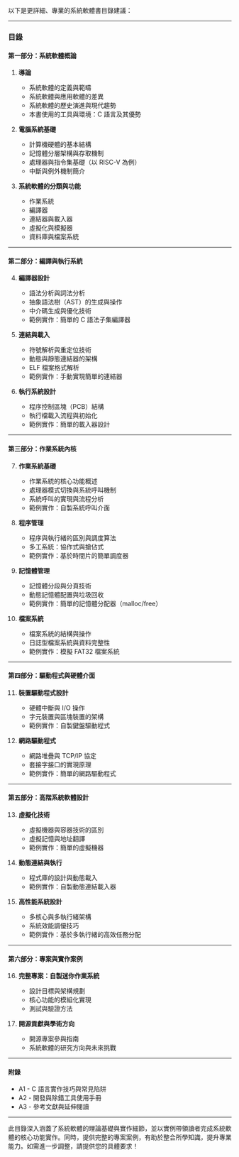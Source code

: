 以下是更詳細、專業的系統軟體書目錄建議：

---

### 目錄

#### **第一部分：系統軟體概論**

1. **導論**
   - 系統軟體的定義與範疇
   - 系統軟體與應用軟體的差異
   - 系統軟體的歷史演進與現代趨勢
   - 本書使用的工具與環境：C 語言及其優勢

2. **電腦系統基礎**
   - 計算機硬體的基本結構
   - 記憶體分層架構與存取機制
   - 處理器與指令集基礎（以 RISC-V 為例）
   - 中斷與例外機制簡介

3. **系統軟體的分類與功能**
   - 作業系統
   - 編譯器
   - 連結器與載入器
   - 虛擬化與模擬器
   - 資料庫與檔案系統

---

#### **第二部分：編譯與執行系統**

4. **編譯器設計**
   - 語法分析與詞法分析
   - 抽象語法樹（AST）的生成與操作
   - 中介碼生成與優化技術
   - 範例實作：簡單的 C 語法子集編譯器

5. **連結與載入**
   - 符號解析與重定位技術
   - 動態與靜態連結器的架構
   - ELF 檔案格式解析
   - 範例實作：手動實現簡單的連結器

6. **執行系統設計**
   - 程序控制區塊（PCB）結構
   - 執行檔載入流程與初始化
   - 範例實作：簡單的載入器設計

---

#### **第三部分：作業系統內核**

7. **作業系統基礎**
   - 作業系統的核心功能概述
   - 處理器模式切換與系統呼叫機制
   - 系統呼叫的實現與流程分析
   - 範例實作：自製系統呼叫介面

8. **程序管理**
   - 程序與執行緒的區別與調度算法
   - 多工系統：協作式與搶佔式
   - 範例實作：基於時間片的簡單調度器

9. **記憶體管理**
   - 記憶體分段與分頁技術
   - 動態記憶體配置與垃圾回收
   - 範例實作：簡單的記憶體分配器（malloc/free）

10. **檔案系統**
    - 檔案系統的結構與操作
    - 日誌型檔案系統與資料完整性
    - 範例實作：模擬 FAT32 檔案系統

---

#### **第四部分：驅動程式與硬體介面**

11. **裝置驅動程式設計**
    - 硬體中斷與 I/O 操作
    - 字元裝置與區塊裝置的架構
    - 範例實作：自製鍵盤驅動程式

12. **網路驅動程式**
    - 網路堆疊與 TCP/IP 協定
    - 套接字接口的實現原理
    - 範例實作：簡單的網路驅動程式

---

#### **第五部分：高階系統軟體設計**

13. **虛擬化技術**
    - 虛擬機器與容器技術的區別
    - 虛擬記憶與地址翻譯
    - 範例實作：簡單的虛擬機器

14. **動態連結與執行**
    - 程式庫的設計與動態載入
    - 範例實作：自製動態連結載入器

15. **高性能系統設計**
    - 多核心與多執行緒架構
    - 系統效能調優技巧
    - 範例實作：基於多執行緒的高效任務分配

---

#### **第六部分：專案與實作案例**

16. **完整專案：自製迷你作業系統**
    - 設計目標與架構規劃
    - 核心功能的模組化實現
    - 測試與驗證方法

17. **開源貢獻與學術方向**
    - 開源專案參與指南
    - 系統軟體的研究方向與未來挑戰

---

#### **附錄**
- A1 - C 語言實作技巧與常見陷阱
- A2 - 開發與除錯工具使用手冊
- A3 - 參考文獻與延伸閱讀

---

此目錄深入涵蓋了系統軟體的理論基礎與實作細節，並以實例帶領讀者完成系統軟體的核心功能實作。同時，提供完整的專案案例，有助於整合所學知識，提升專業能力。如需進一步調整，請提供您的具體要求！